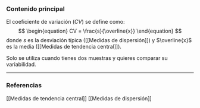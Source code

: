 ### Contenido principal

El coeficiente de variación ($CV$) se define como:
$$
\begin{equation}
	CV = \frac{s}{\overline{x}}
\end{equation}
$$
donde $s$ es la desviación típica ([[Medidas de dispersión]]) y $\overline{x}$ es la media ([[Medidas de tendencia central]]).

Solo se utiliza cuando tienes dos muestras y quieres comparar su variabilidad.


--- 
### Referencias
[[Medidas de tendencia central]]
[[Medidas de dispersión]]